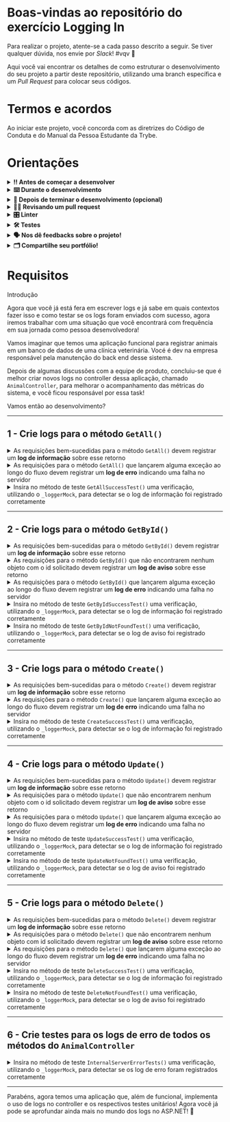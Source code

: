 # Boas-vindas ao repositório do exercício Logging In

Para realizar o projeto, atente-se a cada passo descrito a seguir. Se tiver qualquer dúvida, nos envie por _Slack_! #vqv 🚀

Aqui você vai encontrar os detalhes de como estruturar o desenvolvimento do seu projeto a partir deste repositório, utilizando uma branch específica e um _Pull Request_ para colocar seus códigos.

# Termos e acordos

Ao iniciar este projeto, você concorda com as diretrizes do Código de Conduta e do Manual da Pessoa Estudante da Trybe.

# Orientações

<details>
  <summary><strong>‼️ Antes de começar a desenvolver</strong></summary><br />

  1. Clone o repositório

  - Use o comando: `git clone git@github.com:tryber/acc-csharp-011-exercises-logging-in.git`.
  - Entre na pasta do repositório que você acabou de clonar:
    - `cd acc-csharp-011-exercises-logging-in`

  2. Instale as dependências
  
  - Entre na pasta `src/`.
  - Execute o comando: `dotnet restore`.
  
  3. Crie uma branch a partir da branch `master`

  - Certifique-se de que você está na branch `master`
    - Exemplo: `git branch`
  - Se não estiver, mude para a branch `master`
    - Exemplo: `git checkout master`
  - Agora crie uma branch à qual você vai submeter os `commits` do seu projeto
    - Você deve criar uma branch no seguinte formato: `nome-de-usuario-nome-do-projeto`
    - Exemplo: `git checkout -b joaozinho-acc-0x-exercises-logging-in`

  4. Adicione as mudanças ao _stage_ do Git e faça um `commit`

  - Verifique que as mudanças ainda não estão no _stage_
    - Exemplo: `git status` (deve aparecer listada a pasta _joaozinho_ em vermelho)
  - Adicione o novo arquivo ao _stage_ do Git
    - Exemplo:
      - `git add .` (adicionando todas as mudanças - _que estavam em vermelho_ - ao stage do Git)
      - `git status` (deve aparecer listado o arquivo _joaozinho/README.md_ em verde)
  - Faça o `commit` inicial
    - Exemplo:
      - `git commit -m 'iniciando o projeto x'` (fazendo o primeiro commit)
      - `git status` (deve aparecer uma mensagem tipo essa: _nothing to commit_ )

  5. Adicione a sua branch com o novo `commit` ao repositório remoto

  - Usando o exemplo anterior: `git push -u origin joaozinho-acc-0x-exercises-logging-in`

  6. Crie um novo `Pull Request` _(PR)_

  - Vá até a página de _Pull Requests_ do [repositório no GitHub](https://github.com/tryber/acc-csharp-011-exercises-logging-in/pulls)
  - Clique no botão verde _"New pull request"_
  - Clique na caixa de seleção _"Compare"_ e escolha a sua branch **com atenção**
  - Coloque um título para a sua _Pull Request_
    - Exemplo: _"Cria tela de busca"_
  - Clique no botão verde _"Create pull request"_
  - Adicione uma descrição para o _Pull Request_ e clique no botão verde _"Create pull request"_
  - **Não se preocupe em preencher mais nada por enquanto!**
  - Volte até a [página de _Pull Requests_ do repositório](https://github.com/tryber/acc-csharp-011-exercises-logging-in/pulls) e confira que o seu _Pull Request_ está criado

</details>

<details>
  <summary><strong>⌨️ Durante o desenvolvimento</strong></summary><br/>

  - Faça `commits` das alterações que você fizer no código regularmente

  - Lembre-se sempre de, após um (ou alguns) `commits`, atualizar o repositório remoto

  - Os comandos que você utilizará com mais frequência são:
    1. `git status` _(para verificar o que está em vermelho - fora do stage - e o que está em verde - no stage)_
    2. `git add` _(para adicionar arquivos ao stage do Git)_
    3. `git commit` _(para criar um commit com os arquivos que estão no stage do Git)_
    4. `git push -u origin nome-da-branch` _(para enviar o commit para o repositório remoto na primeira vez que fizer o `push` de uma nova branch)_
    5. `git push` _(para enviar o commit para o repositório remoto após o passo anterior)_

</details>

<details>
  <summary><strong>🤝 Depois de terminar o desenvolvimento (opcional)</strong></summary><br/>

  Para sinalizar que o seu projeto está pronto para o _"Code Review"_, faça o seguinte:

  - Vá até a página **DO SEU** _Pull Request_, adicione a label de _"code-review"_ e marque seus colegas:

    - No menu à direita, clique no _link_ **"Labels"** e escolha a _label_ **code-review**;

    - No menu à direita, clique no _link_ **"Assignees"** e escolha **o seu usuário**;

    - No menu à direita, clique no _link_ **"Reviewers"** e digite `students`, selecione o time `tryber/students-sd-0x`.

  Caso tenha alguma dúvida, [aqui tem um video explicativo](https://vimeo.com/362189205).

</details>

<details>
  <summary><strong>🕵🏿 Revisando um pull request</strong></summary><br />

  Use o conteúdo sobre [Code Review](https://app.betrybe.com/course/real-life-engineer/code-review) para te ajudar a revisar os _Pull Requests_.

</details>

<details>
  <summary><strong>🎛 Linter</strong></summary><br />

  Usaremos o [NetAnalyzer](https://docs.microsoft.com/pt-br/dotnet/fundamentals/code-analysis/overview) para fazer a análise estática do seu código.

  Este projeto já vem com as dependências relacionadas ao _linter_ configuradas no arquivo `.csproj`.

  O analisador já é instalado pelo plugin da `Microsoft C#` no `VSCode`. Para isso, basta fazer o download do [plugin](https://marketplace.visualstudio.com/items?itemName=ms-dotnettools.csharp) e instalá-lo.
</details>

<details>
  <summary><strong>🛠 Testes</strong></summary><br />

  O .NET já possui sua própria plataforma de testes.
  
  Este projeto já vem configurado e com suas dependências.

  ### Executando todos os testes

  Para executar os testes com o .NET, execute o comando dentro do diretório do seu projeto `src/<project>` ou de seus testes `src/<project>.Test`!

  ```
  dotnet test
  ```

  ### Executando um teste específico

  Para executar um teste específico, basta executar o comando `dotnet test --filter Name~TestMethod1`.

  :warning: **Importante:** o comando irá executar testes cujo nome contém `TestMethod1`.

  :warning: **O avaliador automático não necessariamente avalia seu projeto na ordem em que os requisitos aparecem no readme. Isso acontece para deixar o processo de avaliação mais rápido. Então, não se assuste se isso acontecer, ok?**

  ### Outras opções para testes
  - Algumas opções que podem lhe ajudar são:
    -  `-?|-h|--help`: exibe a descrição completa de como utilizar o comando.
    -  `-t|--list-tests`: lista todos os testes, ao invés de executá-los.
    -  `-v|--verbosity <LEVEL>`: define o nível de detalhe na resposta dos testes.
      - `q | quiet`
      - `m | minimal`
      - `n | normal`
      - `d | detailed`
      - `diag | diagnostic`
      - Exemplo de uso: 
         ```
           dotnet test -v diag
         ```
         ou
         ```            
           dotnet test --verbosity=diagnostic
         ``` 
</details>

<details>
  <summary><strong>🗣 Nos dê feedbacks sobre o projeto!</strong></summary><br />

Ao finalizar e submeter o projeto, não se esqueça de avaliar sua experiência preenchendo o formulário. 
**Leva menos de 3 minutos!**

[FORMULÁRIO DE AVALIAÇÃO DE PROJETO](https://be-trybe.typeform.com/to/PsefzL2e)

</details>

<details>
  <summary><strong>🗂 Compartilhe seu portfólio!</strong></summary><br />

  Você sabia que o LinkedIn é a principal rede social profissional e que compartilhar aprendizados lá é muito importante para quem deseja construir uma carreira de sucesso? Compartilhe este projeto no seu LinkedIn, marque o perfil da Trybe (@trybe) e mostre para a sua rede toda a sua evolução.

</details>

# Requisitos

Introdução

Agora que você já está fera em escrever logs e já sabe em quais contextos fazer isso e como testar se os logs foram enviados com sucesso, agora iremos trabalhar com uma situação que você encontrará com frequência em sua jornada como pessoa desenvolvedora!

Vamos imaginar que temos uma aplicação funcional para registrar animais em um banco de dados de uma clínica veterinária. Vocé é dev na empresa responsável pela manutenção do back end desse sistema.

Depois de algumas discussões com a equipe de produto, concluiu-se que é melhor criar novos logs no controller dessa aplicação, chamado `AnimalController`, para melhorar o acompanhamento das métricas do sistema, e você ficou responsável por essa task!

Vamos então ao desenvolvimento?

---

## 1 - Crie logs para o método `GetAll()`

<details>
  <summary>As requisições bem-sucedidas para o método <code>GetAll()</code> devem registrar um <strong>log de informação</strong> sobre esse retorno</summary><br />

A mensagem retornada deve seguir o padrão "GetAll executed with x animals", sendo o "x" o número de animais retornados do banco.
  
</details>

<details>
  <summary>As requisições para o método <code>GetAll()</code> que lançarem alguma exceção ao longo do fluxo devem registrar um <strong>log de erro</strong> indicando uma falha no servidor</summary><br />

O log registrado deve ter dois parâmetros: a exceção lançada na aplicação e a mensagem `"GetAll failed"`.
  
</details>

<details>
  <summary>Insira no método de teste <code>GetAllSuccessTest()</code> uma verificação, utilizando o <code>_loggerMock</code>, para detectar se o log de informação foi registrado corretamente</summary><br />

O método `LogInformation()` não pode ser verificado aqui, pois é um método de extensão e, por isso, estático. Mesmo que tenha utilizado o `LogInformation()` no controller, faça a verificação a partir do método `Log()`, que é invocado dentro do `LogInformation()`
  
</details>

---

## 2 - Crie logs para o método `GetById()`

<details>
  <summary>As requisições bem-sucedidas para o método <code>GetById()</code> devem registrar um <strong>log de informação</strong> sobre esse retorno</summary><br />

A mensagem retornada deve seguir o padrão "GetById executed with id x", sendo o "x" o número do id passado na requisição.
  
</details>

<details>
  <summary>As requisições para o método <code>GetById()</code> que não encontrarem nenhum objeto com o id solicitado devem registrar um <strong>log de aviso</strong> sobre esse retorno</summary><br />

A mensagem retornada deve seguir o padrão "GetById failed: the animal with id x was not found", sendo o "x" o número do id passado na requisição.
  
</details>

<details>
  <summary>As requisições para o método <code>GetById()</code> que lançarem alguma exceção ao longo do fluxo devem registrar um <strong>log de erro</strong> indicando uma falha no servidor</summary><br />

O log registrado deve ter dois parâmetros: a exceção lançada na aplicação e a mensagem `"GetById failed"`.
  
</details>

<details>
  <summary>Insira no método de teste <code>GetByIdSuccessTest()</code> uma verificação, utilizando o <code>_loggerMock</code>, para detectar se o log de informação foi registrado corretamente</summary><br />

O método `LogInformation()` não pode ser verificado aqui, pois é um método de extensão e, por isso, estático. Mesmo que tenha utilizado o `LogInformation()` no controller, faça a verificação a partir do método `Log()`, que é invocado dentro do `LogInformation()`
  
</details>

<details>
  <summary>Insira no método de teste <code>GetByIdNotFoundTest()</code> uma verificação, utilizando o <code>_loggerMock</code>, para detectar se o log de aviso foi registrado corretamente</summary><br />

O método `LogWarning()` não pode ser verificado aqui, pois é um método de extensão e, por isso, estático. Mesmo que tenha utilizado o `LogWarning()` no controller, faça a verificação a partir do método `Log()`, que é invocado dentro do `LogWarning()`
  
</details>

---

## 3 - Crie logs para o método `Create()`

<details>
  <summary>As requisições bem-sucedidas para o método <code>Create()</code> devem registrar um <strong>log de informação</strong> sobre esse retorno</summary><br />

A mensagem retornada deve seguir o padrão "Create executed with id x", sendo o "x" o número do id passado na requisição.
  
</details>

<details>
  <summary>As requisições para o método <code>Create()</code> que lançarem alguma exceção ao longo do fluxo devem registrar um <strong>log de erro</strong> indicando uma falha no servidor</summary><br />

O log registrado deve ter dois parâmetros: a exceção lançada na aplicação e a mensagem `"Create failed"`.
  
</details>

<details>
  <summary>Insira no método de teste <code>CreateSuccessTest()</code> uma verificação, utilizando o <code>_loggerMock</code>, para detectar se o log de informação foi registrado corretamente</summary><br />

O método `LogInformation()` não pode ser verificado aqui, pois é um método de extensão e, por isso, estático. Mesmo que tenha utilizado o `LogInformation()` no controller, faça a verificação a partir do método `Log()`, que é invocado dentro do `LogInformation()`.
  
</details>

---

## 4 - Crie logs para o método `Update()`

<details>
  <summary>As requisições bem-sucedidas para o método <code>Update()</code> devem registrar um <strong>log de informação</strong> sobre esse retorno</summary><br />

A mensagem retornada deve seguir o padrão "Update executed with id x", sendo o "x" o número do id passado na requisição.
  
</details>

<details>
  <summary>As requisições para o método <code>Update()</code> que não encontrarem nenhum objeto com o id solicitado devem registrar um <strong>log de aviso</strong> sobre esse retorno</summary><br />

A mensagem retornada deve seguir o padrão "Update failed: the animal with id x was not found", sendo o "x" o número do id passado na requisição.
  
</details>

<details>
  <summary>As requisições para o método <code>Update()</code> que lançarem alguma exceção ao longo do fluxo devem registrar um <strong>log de erro</strong> indicando uma falha no servidor</summary><br />

O log registrado deve ter dois parâmetros: a exceção lançada na aplicação e a mensagem `"Update failed"`.
  
</details>

<details>
  <summary>Insira no método de teste <code>UpdateSuccessTest()</code> uma verificação, utilizando o <code>_loggerMock</code>, para detectar se o log de informação foi registrado corretamente</summary><br />

O método `LogInformation()` não pode ser verificado aqui, pois é um método de extensão e, por isso, estático. Mesmo que tenha utilizado o `LogInformation()` no controller, faça a verificação a partir do método `Log()`, que é invocado dentro do `LogInformation()`
  
</details>

<details>
  <summary>Insira no método de teste <code>UpdateNotFoundTest()</code> uma verificação, utilizando o <code>_loggerMock</code>, para detectar se o log de aviso foi registrado corretamente</summary><br />

O método `LogWarning()` não pode ser verificado aqui, pois é um método de extensão e, por isso, estático. Mesmo que tenha utilizado o `LogWarning()` no controller, faça a verificação a partir do método `Log()`, que é invocado dentro do `LogWarning()`
  
</details>

---

## 5 - Crie logs para o método `Delete()`

<details>
  <summary>As requisições bem-sucedidas para o método <code>Delete()</code> devem registrar um <strong>log de informação</strong> sobre esse retorno</summary><br />

A mensagem retornada deve seguir o padrão "Delete executed with id x", sendo o "x" o número do id passado na requisição.
  
</details>

<details>
  <summary>As requisições para o método <code>Delete()</code> que não encontrarem nenhum objeto com id solicitado devem registrar um <strong>log de aviso</strong> sobre esse retorno</summary><br />

A mensagem retornada deve seguir o padrão "Delete failed: the animal with id x was not found", sendo o "x" o número do id passado na requisição.
  
</details>

<details>
  <summary>As requisições para o método <code>Delete()</code> que lançarem alguma exceção ao longo do fluxo devem registrar um <strong>log de erro</strong> indicando uma falha no servidor</summary><br />

O log registrado deve ter dois parâmetros: a exceção lançada na aplicação e a mensagem `"Delete failed"`
  
</details>

<details>
  <summary>Insira no método de teste <code>DeleteSuccessTest()</code> uma verificação, utilizando o <code>_loggerMock</code>, para detectar se o log de informação foi registrado corretamente</summary><br />

O método `LogInformation()` não pode ser verificado aqui, pois é um método de extensão e, por isso, estático. Mesmo que tenha utilizado o `LogInformation()` no controller, faça a verificação a partir do método `Log()`, que é invocado dentro do `LogInformation()`
  
</details>

<details>
  <summary>Insira no método de teste <code>DeleteNotFoundTest()</code> uma verificação, utilizando o <code>_loggerMock</code>, para detectar se o log de aviso foi registrado corretamente</summary><br />

O método `LogWarning()` não pode ser verificado aqui, pois é um método de extensão e, por isso, estático. Mesmo que tenha utilizado o `LogWarning()` no controller, faça a verificação a partir do método `Log()`, que é invocado dentro do `LogWarning()`
  
</details>

---

## 6 - Crie testes para os logs de erro de todos os métodos do `AnimalController`

<details>
  <summary>Insira no método de teste <code>InternalServerErrorTests()</code> uma verificação, utilizando o <code>_loggerMock</code>, para detectar se os log de erro foram registrados corretamente</summary><br />

O método `LogError()` não pode ser verificado aqui, pois é um método de extensão e, por isso, estático. Mesmo que tenha utilizado o `LogError()` no controller, faça a verificação a partir do método `Log()`, que é invocado dentro do `LogError()`.

Além disso, você deve utilizar **apenas uma verificação** que valha para os cinco métodos invocados no teste, já que a única diferença entre eles é a mensagem de erro.

> **Se liga na dica ✏️:** Para testar a mensagem de erro, você pode utilizar o método String.EndsWith(), já que todas as mensagens dos logs de erro terminam da mesma forma (`" failed"`).
  
</details>

---

Parabéns, agora temos uma aplicação que, além de funcional, implementa o uso de logs no controller e os respectivos testes unitários! Agora você já pode se aprofundar ainda mais no mundo dos logs no ASP.NET! 🚀
